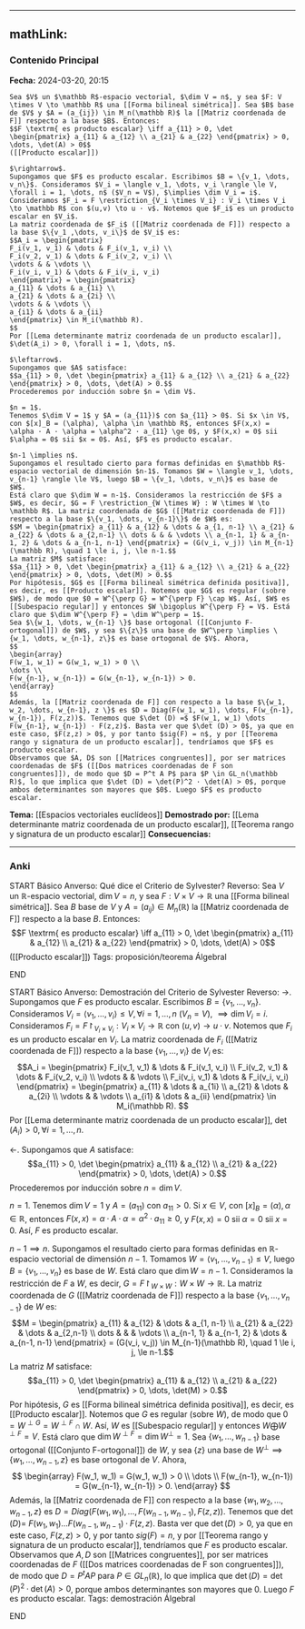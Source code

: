 
---
mathLink:
---
### Contenido Principal

**Fecha:** 2024-03-20, 20:15

```ad-theorem
Sea $V$ un $\mathbb R$-espacio vectorial, $\dim V = n$, y sea $F: V \times V \to \mathbb R$ una [[Forma bilineal simétrica]]. Sea $B$ base de $V$ y $A = (a_{ij}) \in M_n(\mathbb R)$ la [[Matriz coordenada de F]] respecto a la base $B$. Entonces:
$$F \textrm{ es producto escalar} \iff a_{11} > 0, \det \begin{pmatrix} a_{11} & a_{12} \\ a_{21} & a_{22} \end{pmatrix} > 0, \dots, \det(A) > 0$$
([[Producto escalar]])
```


```ad-proof
$\rightarrow$.
Supongamos que $F$ es producto escalar. Escribimos $B = \{v_1, \dots, v_n\}$. Consideramos $V_i = \langle v_1, \dots, v_i \rangle \le V, \forall i = 1, \dots, n$ ($V_n = V$), $\implies \dim V_i = i$. Consideramos $F_i = F \restriction_{V_i \times V_i} : V_i \times V_i \to \mathbb R$ con $(u,v) \to u · v$. Notemos que $F_i$ es un producto escalar en $V_i$.
La matriz coordenada de $F_i$ ([[Matriz coordenada de F]]) respecto a la base $\{v_1 ,\dots, v_i\}$ de $V_i$ es:
$$A_i = \begin{pmatrix}
F_i(v_1, v_1) & \dots & F_i(v_1, v_i) \\
F_i(v_2, v_1) & \dots & F_i(v_2, v_i) \\
\vdots & & \vdots \\
F_i(v_i, v_1) & \dots & F_i(v_i, v_i)
\end{pmatrix} = \begin{pmatrix}
a_{11} & \dots & a_{1i} \\
a_{21} & \dots & a_{2i} \\
\vdots & & \vdots \\
a_{i1} & \dots & a_{ii}
\end{pmatrix} \in M_i(\mathbb R).
$$
Por [[Lema determinante matriz coordenada de un producto escalar]], $\det(A_i) > 0, \forall i = 1, \dots, n$.

$\leftarrow$.
Supongamos que $A$ satisface:
$$a_{11} > 0, \det \begin{pmatrix} a_{11} & a_{12} \\ a_{21} & a_{22} \end{pmatrix} > 0, \dots, \det(A) > 0.$$
Procederemos por inducción sobre $n = \dim V$.

$n = 1$.
Tenemos $\dim V = 1$ y $A = (a_{11})$ con $a_{11} > 0$. Si $x \in V$, con $[x]_B = (\alpha), \alpha \in \mathbb R$, entonces $F(x,x) = \alpha · A · \alpha = \alpha^2 · a_{11} \ge 0$, y $F(x,x) = 0$ sii $\alpha = 0$ sii $x = 0$. Así, $F$ es producto escalar.

$n-1 \implies n$.
Supongamos el resultado cierto para formas definidas en $\mathbb R$-espacio vectorial de dimensión $n-1$. Tomamos $W = \langle v_1, \dots, v_{n-1} \rangle \le V$, luego $B = \{v_1, \dots, v_n\}$ es base de $W$.
Está claro que $\dim W = n-1$. Consideramos la restricción de $F$ a $W$, es decir, $G = F \restriction_{W \times W} : W \times W \to \mathbb R$. La matriz coordenada de $G$ ([[Matriz coordenada de F]]) respecto a la base $\{v_1, \dots, v_{n-1}\}$ de $W$ es:
$$M = \begin{pmatrix} a_{11} & a_{12} & \dots & a_{1, n-1} \\ a_{21} & a_{22} & \dots & a_{2,n-1} \\ dots & & & \vdots \\ a_{n-1, 1} & a_{n-1, 2} & \dots & a_{n-1, n-1} \end{pmatrix} = (G(v_i, v_j)) \in M_{n-1}(\mathbb R), \quad 1 \le i, j, \le n-1.$$
La matriz $M$ satisface:
$$a_{11} > 0, \det \begin{pmatrix} a_{11} & a_{12} \\ a_{21} & a_{22} \end{pmatrix} > 0, \dots, \det(M) > 0.$$
Por hipótesis, $G$ es [[Forma bilineal simétrica definida positiva]], es decir, es [[Producto escalar]]. Notemos que $G$ es regular (sobre $W$), de modo que $0 = W^{\perp G} = W^{\perp F} \cap W$. Así, $W$ es [[Subespacio regular]] y entonces $W \bigoplus W^{\perp F} = V$. Está claro que $\dim W^{\perp F} = \dim W^\perp = 1$.
Sea $\{w_1, \dots, w_{n-1} \}$ base ortogonal ([[Conjunto F-ortogonal]]) de $W$, y sea $\{z\}$ una base de $W^\perp \implies \{w_1, \dots, w_{n-1}, z\}$ es base ortogonal de $V$. Ahora,
$$
\begin{array}
F(w_1, w_1) = G(w_1, w_1) > 0 \\
\dots \\
F(w_{n-1}, w_{n-1}) = G(w_{n-1}, w_{n-1}) > 0.
\end{array}
$$
Además, la [[Matriz coordenada de F]] con respecto a la base $\{w_1, w_2, \dots, w_{n-1}, z \}$ es $D = Diag(F(w_1, w_1), \dots, F(w_{n-1}, w_{n-1}), F(z,z))$. Tenemos que $\det (D) =$ $F(w_1, w_1) \dots F(w_{n-1}, w_{n-1}) · F(z,z)$. Basta ver que $\det (D) > 0$, ya que en este caso, $F(z,z) > 0$, y por tanto $sig(F) = n$, y por [[Teorema rango y signatura de un producto escalar]], tendríamos que $F$ es producto escalar.
Observamos que $A, D$ son [[Matrices congruentes]], por ser matrices coordenadas de $F$ ([[Dos matrices coordenadas de F son congruentes]]), de modo que $D = P^t A P$ para $P \in GL_n(\mathbb R)$, lo que implica que $\det (D) = \det(P)^2 · \det(A) > 0$, porque ambos determinantes son mayores que $0$. Luego $F$ es producto escalar.
```


**Tema:** [[Espacios vectoriales euclídeos]]
**Demostrado por:** [[Lema determinante matriz coordenada de un producto escalar]], [[Teorema rango y signatura de un producto escalar]]
**Consecuencias:**

---
### Anki

START
Básico
Anverso: Qué dice el Criterio de Sylvester?
Reverso: Sea $V$ un $\mathbb R$-espacio vectorial, $\dim V = n$, y sea $F: V \times V \to \mathbb R$ una [[Forma bilineal simétrica]]. Sea $B$ base de $V$ y $A = (a_{ij}) \in M_n(\mathbb R)$ la [[Matriz coordenada de F]] respecto a la base $B$. Entonces:
$$F \textrm{ es producto escalar} \iff a_{11} > 0, \det \begin{pmatrix} a_{11} & a_{12} \\ a_{21} & a_{22} \end{pmatrix} > 0, \dots, \det(A) > 0$$
([[Producto escalar]])
Tags: proposición/teorema ÁlgebraI
<!--ID: 1712235233708-->
END

START
Básico
Anverso: Demostración del Criterio de Sylvester
Reverso: $\rightarrow$.
Supongamos que $F$ es producto escalar. Escribimos $B = \{v_1, \dots, v_n\}$. Consideramos $V_i = \langle v_1, \dots, v_i \rangle \le V, \forall i = 1, \dots, n$ ($V_n = V$), $\implies \dim V_i = i$. Consideramos $F_i = F \restriction_{V_i \times V_i} : V_i \times V_i \to \mathbb R$ con $(u,v) \to u · v$. Notemos que $F_i$ es un producto escalar en $V_i$.
La matriz coordenada de $F_i$ ([[Matriz coordenada de F]]) respecto a la base $\{v_1 ,\dots, v_i\}$ de $V_i$ es:
$$A_i = \begin{pmatrix}
F_i(v_1, v_1) & \dots & F_i(v_1, v_i) \\
F_i(v_2, v_1) & \dots & F_i(v_2, v_i) \\
\vdots & & \vdots \\
F_i(v_i, v_1) & \dots & F_i(v_i, v_i)
\end{pmatrix} = \begin{pmatrix}
a_{11} & \dots & a_{1i} \\
a_{21} & \dots & a_{2i} \\
\vdots & & \vdots \\
a_{i1} & \dots & a_{ii}
\end{pmatrix} \in M_i(\mathbb R).
$$
Por [[Lema determinante matriz coordenada de un producto escalar]], $\det(A_i) > 0, \forall i = 1, \dots, n$.

$\leftarrow$.
Supongamos que $A$ satisface:
$$a_{11} > 0, \det \begin{pmatrix} a_{11} & a_{12} \\ a_{21} & a_{22} \end{pmatrix} > 0, \dots, \det(A) > 0.$$
Procederemos por inducción sobre $n = \dim V$.

$n = 1$.
Tenemos $\dim V = 1$ y $A = (a_{11})$ con $a_{11} > 0$. Si $x \in V$, con $[x]_B = (\alpha), \alpha \in \mathbb R$, entonces $F(x,x) = \alpha · A · \alpha = \alpha^2 · a_{11} \ge 0$, y $F(x,x) = 0$ sii $\alpha = 0$ sii $x = 0$. Así, $F$ es producto escalar.

$n-1 \implies n$.
Supongamos el resultado cierto para formas definidas en $\mathbb R$-espacio vectorial de dimensión $n-1$. Tomamos $W = \langle v_1, \dots, v_{n-1} \rangle \le V$, luego $B = \{v_1, \dots, v_n\}$ es base de $W$.
Está claro que $\dim W = n-1$. Consideramos la restricción de $F$ a $W$, es decir, $G = F \restriction_{W \times W} : W \times W \to \mathbb R$. La matriz coordenada de $G$ ([[Matriz coordenada de F]]) respecto a la base $\{v_1, \dots, v_{n-1}\}$ de $W$ es:
$$M = \begin{pmatrix} a_{11} & a_{12} & \dots & a_{1, n-1} \\ a_{21} & a_{22} & \dots & a_{2,n-1} \\ dots & & & \vdots \\ a_{n-1, 1} & a_{n-1, 2} & \dots & a_{n-1, n-1} \end{pmatrix} = (G(v_i, v_j)) \in M_{n-1}(\mathbb R), \quad 1 \le i, j, \le n-1.$$
La matriz $M$ satisface:
$$a_{11} > 0, \det \begin{pmatrix} a_{11} & a_{12} \\ a_{21} & a_{22} \end{pmatrix} > 0, \dots, \det(M) > 0.$$
Por hipótesis, $G$ es [[Forma bilineal simétrica definida positiva]], es decir, es [[Producto escalar]]. Notemos que $G$ es regular (sobre $W$), de modo que $0 = W^{\perp G} = W^{\perp F} \cap W$. Así, $W$ es [[Subespacio regular]] y entonces $W \bigoplus W^{\perp F} = V$. Está claro que $\dim W^{\perp F} = \dim W^\perp = 1$.
Sea $\{w_1, \dots, w_{n-1} \}$ base ortogonal ([[Conjunto F-ortogonal]]) de $W$, y sea $\{z\}$ una base de $W^\perp \implies \{w_1, \dots, w_{n-1}, z\}$ es base ortogonal de $V$. Ahora,
$$
\begin{array}
F(w_1, w_1) = G(w_1, w_1) > 0 \\
\dots \\
F(w_{n-1}, w_{n-1}) = G(w_{n-1}, w_{n-1}) > 0.
\end{array}
$$
Además, la [[Matriz coordenada de F]] con respecto a la base $\{w_1, w_2, \dots, w_{n-1}, z \}$ es $D = Diag(F(w_1, w_1), \dots, F(w_{n-1}, w_{n-1}), F(z,z))$. Tenemos que $\det (D) =$ $F(w_1, w_1) \dots F(w_{n-1}, w_{n-1}) · F(z,z)$. Basta ver que $\det (D) > 0$, ya que en este caso, $F(z,z) > 0$, y por tanto $sig(F) = n$, y por [[Teorema rango y signatura de un producto escalar]], tendríamos que $F$ es producto escalar.
Observamos que $A, D$ son [[Matrices congruentes]], por ser matrices coordenadas de $F$ ([[Dos matrices coordenadas de F son congruentes]]), de modo que $D = P^t A P$ para $P \in GL_n(\mathbb R)$, lo que implica que $\det (D) = \det(P)^2 · \det(A) > 0$, porque ambos determinantes son mayores que $0$. Luego $F$ es producto escalar.
Tags: demostración ÁlgebraI
<!--ID: 1712235233714-->
END

